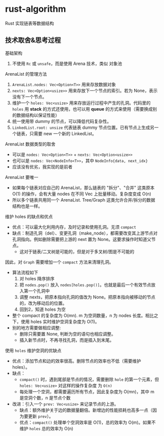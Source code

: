 # rust-algorithm
Rust 实现链表等数据结构

## 技术取舍&思考过程

基础架构
1. 不使用 `Rc` 或 `unsafe`，而是使用 Arena 技术，类似 对象池

ArenaList 的管理方法
1. `ArenaList.nodes: Vec<Option<T>>` 用来存放数据对象
2. `nexts: Vec<Option<usize>>` 用来存放下一个节点的索引。若为 None，表示没有下一个节点。
3. 维护一个 `holes: Vec<usize>` 用来存放运行过程中产生的孔洞。代码里的 `holes` 用 **stack** 的方式还使用，也可以用 **queue** 的方式来使用（需要换成别的数据结构以保证性能）
4. 统一使用带 dummy 的节点，可以降低代码复杂性。
5. `LinkedList.root: unsize` 代表链表 dummy 节点位置。已有节点上生成另一个链表，只需要 new 一个新的 LinkedList。


ArenaList 数据类型的取舍
- 可以是 `nodes: Vec<Option<T>>` + `nexts: Vec<Option<usize>>`
- 也可以是 `nodes: Vec<NodeInfo<T>>`，其中 `NodeInfo{data, next_idx}`
- 应该没有优劣，我实现的是前者


ArenaList 要唯一
- 如果每个链表对应自己的 ArenaList，那么链表的 "拆分"、"合并" 这类原本 O(1) 的操作，会有大量 nodes 在不同 Vec 上批量移动。复杂度变成 O(n)
- 所以多个链表共用同一个 ArenaList. Tree/Graph 这类允许合并/拆分的数据结构也是一样。


维护 holes 的缺点和优点
- 优点：可以最大化利用内存，及时记录和使用孔洞。无须 `compact`
- 缺点：制造孔洞（del）、变更孔洞（make_node），都需要改变其上游节点对孔洞指向。例如删除需要把上游的 next 置为 None。这要求操作时知道父节点。
  - 这对于链表/二叉树是可能的，但是对于多叉树/图是不可能的

因此，对 `Graph` 需要增加一个 `compact` 方法来清理孔洞。
- 算法流程如下
  1. 对 holes 降序排序
  2. 把 `nodes.pop()` 放入 `nodes[holes.pop()]`。也就是最后一个有效节点放入第一个孔洞中
  3. 调整 nexts，把原本指向孔洞的值改为 None。把原本指向被移动的节点的，改为移动后的位置。
  4. 回到2，知道 holes 为空
- 整个 compact 的复杂度为 O(mn). m 为空洞数量，n 为 nodes 长度。相比之下，使用 holes 实时维护空洞复杂度为 O(1)。
- 别的地方需要做相应调整:
  - 删除只需要置 None, 判断为空的语句也相应调整。
  - 插入新节点时，不再寻找孔洞，而是插入到末尾。


使用 `holes` 维护空洞的优缺点
- 优点：添加节点和边的效率很高。删除节点的效率也不低（需要维护 holes）。
- 缺点：
    - `compact()` 时，遇到尾部是节点的情况，需要删除 `hole` 的第一个元素，但 `holes: Vec<usize>` 对这样的操作复杂度 为 `O(n)`
    - 每处理一个空洞，都需要遍历所有节点，因此复杂度为 O(mn)，其中 m 是空洞个数，n 是节点个数
- 改进：引入一个 `prev: Vec<usize>` 来记录节点的上游。
    - 缺点：额外维护关于边的数据量翻倍。新增边的性能损耗也高多一点（因为要更新 `prev`）。
    - 优点：`compact()` 处理单个空洞效率是 O(1)，总的效率为 O(m)。如果不维护 `holes` 总的效率为 O(n)
